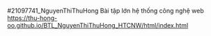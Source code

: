 #21097741_NguyenThiThuHong
Bài tập lớn hệ thống công nghệ web
https://thu-hong-oo.github.io/BTL_NguyenThiThuHong_HTCNW/html/index.html
